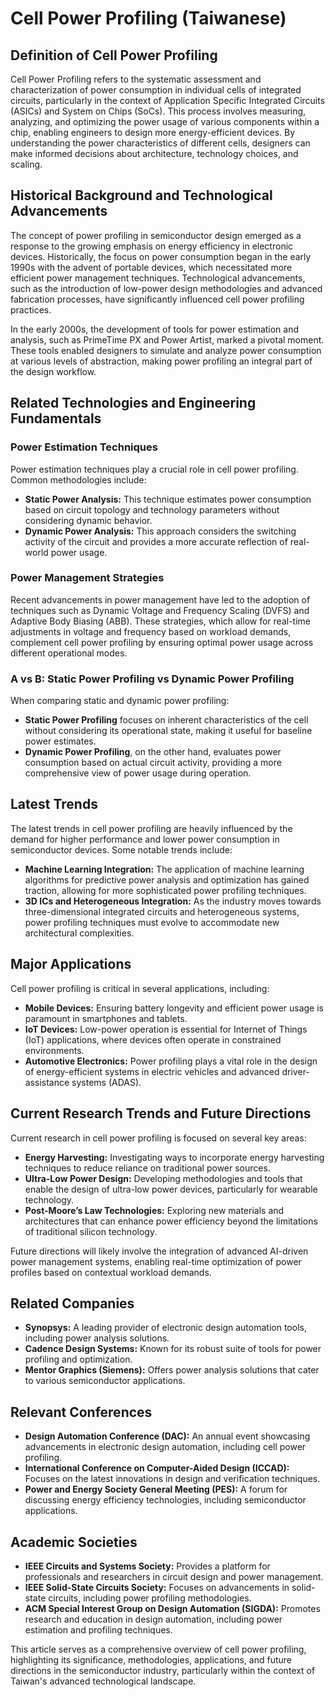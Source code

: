 # Cell Power Profiling (Taiwanese)

## Definition of Cell Power Profiling

Cell Power Profiling refers to the systematic assessment and characterization of power consumption in individual cells of integrated circuits, particularly in the context of Application Specific Integrated Circuits (ASICs) and System on Chips (SoCs). This process involves measuring, analyzing, and optimizing the power usage of various components within a chip, enabling engineers to design more energy-efficient devices. By understanding the power characteristics of different cells, designers can make informed decisions about architecture, technology choices, and scaling.

## Historical Background and Technological Advancements

The concept of power profiling in semiconductor design emerged as a response to the growing emphasis on energy efficiency in electronic devices. Historically, the focus on power consumption began in the early 1990s with the advent of portable devices, which necessitated more efficient power management techniques. Technological advancements, such as the introduction of low-power design methodologies and advanced fabrication processes, have significantly influenced cell power profiling practices. 

In the early 2000s, the development of tools for power estimation and analysis, such as PrimeTime PX and Power Artist, marked a pivotal moment. These tools enabled designers to simulate and analyze power consumption at various levels of abstraction, making power profiling an integral part of the design workflow.

## Related Technologies and Engineering Fundamentals

### Power Estimation Techniques

Power estimation techniques play a crucial role in cell power profiling. Common methodologies include:

- **Static Power Analysis:** This technique estimates power consumption based on circuit topology and technology parameters without considering dynamic behavior.
- **Dynamic Power Analysis:** This approach considers the switching activity of the circuit and provides a more accurate reflection of real-world power usage.

### Power Management Strategies

Recent advancements in power management have led to the adoption of techniques such as Dynamic Voltage and Frequency Scaling (DVFS) and Adaptive Body Biasing (ABB). These strategies, which allow for real-time adjustments in voltage and frequency based on workload demands, complement cell power profiling by ensuring optimal power usage across different operational modes.

### A vs B: Static Power Profiling vs Dynamic Power Profiling

When comparing static and dynamic power profiling:

- **Static Power Profiling** focuses on inherent characteristics of the cell without considering its operational state, making it useful for baseline power estimates.
- **Dynamic Power Profiling**, on the other hand, evaluates power consumption based on actual circuit activity, providing a more comprehensive view of power usage during operation.

## Latest Trends

The latest trends in cell power profiling are heavily influenced by the demand for higher performance and lower power consumption in semiconductor devices. Some notable trends include:

- **Machine Learning Integration:** The application of machine learning algorithms for predictive power analysis and optimization has gained traction, allowing for more sophisticated power profiling techniques.
- **3D ICs and Heterogeneous Integration:** As the industry moves towards three-dimensional integrated circuits and heterogeneous systems, power profiling techniques must evolve to accommodate new architectural complexities.

## Major Applications

Cell power profiling is critical in several applications, including:

- **Mobile Devices:** Ensuring battery longevity and efficient power usage is paramount in smartphones and tablets.
- **IoT Devices:** Low-power operation is essential for Internet of Things (IoT) applications, where devices often operate in constrained environments.
- **Automotive Electronics:** Power profiling plays a vital role in the design of energy-efficient systems in electric vehicles and advanced driver-assistance systems (ADAS).

## Current Research Trends and Future Directions

Current research in cell power profiling is focused on several key areas:

- **Energy Harvesting:** Investigating ways to incorporate energy harvesting techniques to reduce reliance on traditional power sources.
- **Ultra-Low Power Design:** Developing methodologies and tools that enable the design of ultra-low power devices, particularly for wearable technology.
- **Post-Moore’s Law Technologies:** Exploring new materials and architectures that can enhance power efficiency beyond the limitations of traditional silicon technology.

Future directions will likely involve the integration of advanced AI-driven power management systems, enabling real-time optimization of power profiles based on contextual workload demands.

## Related Companies

- **Synopsys:** A leading provider of electronic design automation tools, including power analysis solutions.
- **Cadence Design Systems:** Known for its robust suite of tools for power profiling and optimization.
- **Mentor Graphics (Siemens):** Offers power analysis solutions that cater to various semiconductor applications.

## Relevant Conferences

- **Design Automation Conference (DAC):** An annual event showcasing advancements in electronic design automation, including cell power profiling.
- **International Conference on Computer-Aided Design (ICCAD):** Focuses on the latest innovations in design and verification techniques.
- **Power and Energy Society General Meeting (PES):** A forum for discussing energy efficiency technologies, including semiconductor applications.

## Academic Societies

- **IEEE Circuits and Systems Society:** Provides a platform for professionals and researchers in circuit design and power management.
- **IEEE Solid-State Circuits Society:** Focuses on advancements in solid-state circuits, including power profiling methodologies.
- **ACM Special Interest Group on Design Automation (SIGDA):** Promotes research and education in design automation, including power estimation and profiling techniques.

This article serves as a comprehensive overview of cell power profiling, highlighting its significance, methodologies, applications, and future directions in the semiconductor industry, particularly within the context of Taiwan's advanced technological landscape.